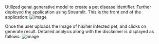 Utilized genai.generative model to create a pet disease identifier. Further deployed the application using Streamlit. 
This is the front end of the application:
![image](https://github.com/Vidushibh/Pet-Disease-Identifier-GeminiPro-Vision/assets/128255806/2da640de-8fed-4213-b0fc-8756b7a64986)

Once the user uploads the image of his/her infected pet, and clicks on generate result. Detailed analysis along with the disclaimer is displayed as follows:
![image](https://github.com/Vidushibh/Pet-Disease-Identifier-GeminiPro-Vision/assets/128255806/8c684951-9e54-432a-9c0c-50011e23bc3f)

